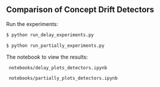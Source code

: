 ## Comparison of Concept Drift Detectors

Run the experiments:

```bash
$ python run_delay_experiments.py
```
```bash
$ python run_partially_experiments.py
```

The notebook to view the results:

```
 notebooks/delay_plots_detectors.ipynb
```

```
 notebooks/partially_plots_detectors.ipynb
```
